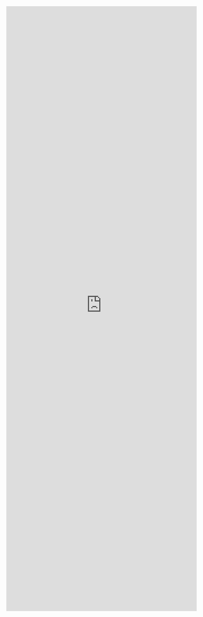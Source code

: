 <iframe 
    title='Callout Examples'
    src='https://fabricweb.z5.web.core.windows.net/pr-deploy-site/refs/pull/9333/merge/fabric-website-resources/dist/index.html#/examples/callout?docsExample=true'
    frameborder='no'
    height='1600'
    style='width: 100%;'
>